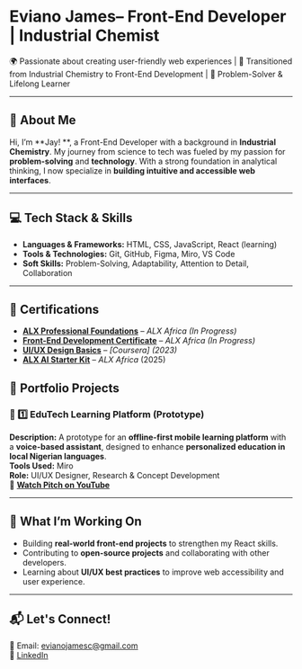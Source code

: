 # Eviano James– Front-End Developer | Industrial Chemist  
🌍 Passionate about creating user-friendly web experiences | 🚀 Transitioned from Industrial Chemistry to Front-End Development | 🎯 Problem-Solver & Lifelong Learner  

---

## 📌 About Me  
Hi, I’m **Jay! **, a Front-End Developer with a background in **Industrial Chemistry**. My journey from science to tech was fueled by my passion for **problem-solving** and **technology**. With a strong foundation in analytical thinking, I now specialize in **building intuitive and accessible web interfaces**.  

---

## 💻 Tech Stack & Skills  
- **Languages & Frameworks:** HTML, CSS, JavaScript, React (learning)  
- **Tools & Technologies:** Git, GitHub, Figma, Miro, VS Code  
- **Soft Skills:** Problem-Solving, Adaptability, Attention to Detail, Collaboration  

---
## 📜 Certifications  
- [**ALX Professional Foundations**](Your-ALX-Certification-Link) – *ALX Africa* *(In Progress)*  
- [**Front-End Development Certificate**](Your-Front-End-Certification-Link) – *ALX Africa* *(In Progress)*  
- [**UI/UX Design Basics**](https://drive.google.com/file/d/18WktKWUCQIYp2hSg8x-7jwzIs5ANst-q/view?usp=sharing) – *[Coursera]* *(2023)*
- [**ALX AI Starter Kit**](https://drive.google.com/file/d/1zoQu4rocTuoBbpg1xL5Arss57pT2EQyd/view?usp=sharing) – *ALX Africa* (2025)

## 📂 Portfolio Projects  

### 🔹 1️⃣ EduTech Learning Platform (Prototype)  
**Description:** A prototype for an **offline-first mobile learning platform** with a **voice-based assistant**, designed to enhance **personalized education in local Nigerian languages**.  
**Tools Used:** Miro  
**Role:** UI/UX Designer, Research & Concept Development  
🔗 **[Watch Pitch on YouTube](https://youtu.be/FIO6B03SjV8?si=CiB6KhoqmEjVaAVW)**  

---

## 🎯 What I’m Working On  
- Building **real-world front-end projects** to strengthen my React skills.  
- Contributing to **open-source projects** and collaborating with other developers.  
- Learning about **UI/UX best practices** to improve web accessibility and user experience.  

---

## 📬 Let's Connect!  
📧 Email: evianojamesc@gmail.com  
💼 [LinkedIn](https://www.linkedin.com/in/eviano-james-60083b15b/)   
